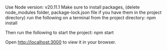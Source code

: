 Use Node version: v20.11.1
Make sure to install packages, (delete node_modules folder, package-lock.json file if you have them in the project directory) run the following on a terminal from the project directory: npm install

Then run the following to start the project: npm start

Open [http://localhost:3000](http://localhost:3000) to view it in your browser.
